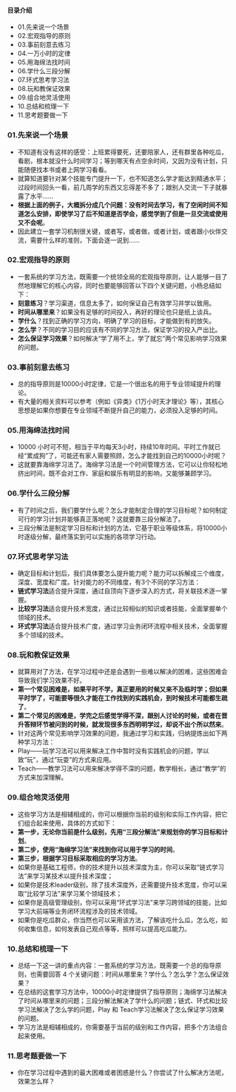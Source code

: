 #### 目录介绍
- 01.先来说一个场景
- 02.宏观指导的原则
- 03.事前刻意去练习
- 04.一万小时的定律
- 05.用海绵法找时间
- 06.学什么三段分解
- 07.环式思考学习法
- 08.玩和教保证效果
- 09.组合地灵活使用
- 10.总结和梳理一下
- 11.思考题要做一下





### 01.先来说一个场景
- 不知道有没有这样的感受：上班累得要死，还要陪家人，还有群里各种吃瓜，看剧，根本就没什么时间学习；等到哪天有点空余时间，又因为没有计划，只能随便找本书或者上网学习看看。
- 就算知道要针对某个技能专门提升一下，也不知道怎么学才能达到精通水平；过段时间回头一看，前几周学的东西又忘得差不多了；跟别人交流一下子就暴露了水平……
- **根据上面的例子，大概拆分成几个问题：没有时间去学习，有了空闲时间不知道怎么安排，即使学习了后不知道是否学会，感觉学到了但是一旦交流或使用又不会呢**。
- 因此建立一套学习机制很关键，或者写，或者做，或者计划，或者跟小伙伴交流，需要什么样的准则，下面会逐一说到……




### 02.宏观指导的原则
- 一套系统的学习方法，既需要一个统领全局的宏观指导原则，让人能够一目了然地理解它的核心内容，同时也要能够回答以下四个关键问题，小杨总结如下：
- **刻意练习**？学习渠道，信息太多了，如何保证自己有效学习并学以致用。
- **时间从哪里来**？如果没有足够的时间投入，再好的理论也只是纸上谈兵。
- **学什么**？找到正确的学习方向，明确了学习的目标，才能做到有的放矢。
- **怎么学**？不同的学习目的应该有不同的学习方法，保证学习的投入产出比。
- **怎么保证学习效果**？如何解决“学了用不上，学了就忘”两个常见影响学习效果的问题。



### 03.事前刻意去练习
- 总的指导原则是10000小时定律，它是一个很出名的用于专业领域提升的理论。
- 有大量的相关资料可以参考（例如《异类》《1万小时天才理论》等），其核心思想是如果你想要在专业领域不断提升自己的能力，必须投入足够的时间。



### 05.用海绵法找时间
- 10000 小时可不短，相当于平均每天3小时，持续10年时间。平时工作就已经“累成狗”了，可能还有家人需要照顾，怎么才能找到自己的10000小时呢？
- 这就要靠海绵学习法了。海绵学习法是一个时间管理方法，它可以让你轻松地挤出时间，既不会对工作、家庭和娱乐有明显的影响，又能够兼顾学习。



### 06.学什么三段分解
- 有了时间之后，我们要学什么呢？怎么才能制定合理的学习目标呢？如何制定可行的学习计划并能够真正落地呢？这就要靠三段分解法了。
- 三段分解法是制定学习目标和计划的方法，它基于职业等级体系，将10000小时逐级分解，最终落实到可以实施的各项学习行动。



### 07.环式思考学习法
- 确定目标和计划后，我们具体要怎么提升能力呢？能力可以拆解成三个维度，深度、宽度和广度。针对能力的不同维度，有3个不同的学习方法：
- **链式学习法**适合提升深度，通过自顶向下逐步深入的方式，将关联技术逐一掌握。
- **比较学习法**适合提升技术宽度，通过比较相似的知识或者技能，全面掌握单个领域的技术。
- **环式学习法**适合提升技术广度，通过学习业务闭环流程中相关技术，全面掌握多个领域的技术。



### 08.玩和教保证效果
- 就算用对了方法，在学习过程中还是会遇到一些难以解决的困难，这些困难会导致我们学习效果不好。
- **第一个常见困难是，如果平时不学，真正要用的时候又来不及临时学；但如果平时学了，可能要等很久才能在工作找到的实践机会，到时候技术可能都生疏了**。
- **第二个常见的困难是，学完之后感觉学得不深，跟别人讨论的时候，或者在晋升答辩环节被问到的时候，就发现很多东西明明学过，却说不出个所以然来**。
- 针对这两个常见影响学习效果的问题，我通过学习和实践，归纳提炼出如下两种学习方法：
- Play——玩学习法可以用来解决工作中暂时没有实践机会的问题，学以致“玩”，通过“玩耍”的方式来应用。
- Teach——教学习法可以用来解决学得不深的问题，教学相长，通过“教学”的方式来加深理解。




### 09.组合地灵活使用
- 这些学习方法是相辅相成的，你可以根据你当前的级别和实际工作内容，把它们组合起来使用，具体的方式如下：
- **第一步，无论你当前是什么级别，先用“三段分解法”来规划你的学习目标和计划**。
- **第二步，使用“海绵学习法”来找到你可以用于学习的时间**。
- **第三步，根据学习目标采取相应的学习方法**。
- 如果你是基础工程师，你的技术提升以技术深度为主，你可以采取“链式学习法”来学习某技术以提升技术深度；
- 如果你是技术leader级别，除了技术深度外，还需要提升技术宽度，你可以采取“比较学习法”来学习某个领域技术；
- 如果你是高级管理级别，你可以采用“环式学习法”来学习跨领域的技能，比如学习大前端等业务闭环流程涉及的技术领域。
- 如果你是吃瓜群众，你当然也可以采用该方法，了解该吃什么瓜，怎么吃，如何收集信息，如何发表自己观点等等，照样可以提高吃瓜能力。



### 10.总结和梳理一下
- 总结一下这一讲的重点内容：一套系统的学习方法，既需要一个总的指导原则，也需要回答 4 个关键问题：时间从哪里来？学什么？怎么学？怎么保证效果？
- 在总结的这套学习方法中，10000小时定律提供了指导原则；海绵学习法解决了时间从哪里来的问题；三段分解法解决了学什么的问题；链式、环式和比较学习法解决了怎么学的问题，Play 和 Teach学习法解决了怎么保证学习效果的问题。
- 学习方法是相辅相成的，你需要基于当前的级别和工作内容，把多个方法组合起来使用。



### 11.思考题要做一下
- 你在学习过程中遇到的最大困难或者困惑是什么？你尝试了什么解决方法呢，效果怎么样？




